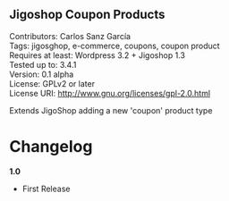 Jigoshop Coupon Products
------------------------

Contributors: Carlos Sanz García  
Tags: jigosghop, e-commerce, coupons, coupon product  
Requires at least: Wordpress 3.2 + Jigoshop 1.3  
Tested up to: 3.4.1  
Version: 0.1 alpha  
License: GPLv2 or later  
License URI: http://www.gnu.org/licenses/gpl-2.0.html  

Extends JigoShop adding a new 'coupon' product type

Changelog
=========

**1.0**  

* First Release